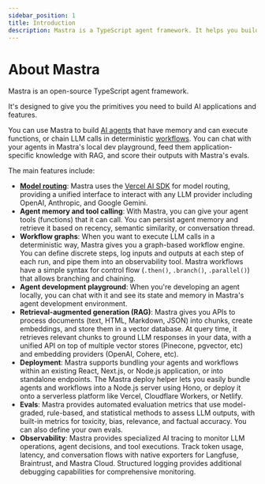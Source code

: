 ```yaml
---
sidebar_position: 1
title: Introduction
description: Mastra is a TypeScript agent framework. It helps you build AI applications and features quickly. It gives you the set of primitives you need - workflows, agents, RAG, integrations, syncs and evals.
---
```


# About Mastra

Mastra is an open-source TypeScript agent framework.

It's designed to give you the primitives you need to build AI applications and features.

You can use Mastra to build [AI agents](./agents/overview.md) that have memory and can execute functions, or chain LLM calls in deterministic [workflows](./workflows/overview.md). You can chat with your agents in Mastra's local dev playground, feed them application-specific knowledge with RAG, and score their outputs with Mastra's evals.

The main features include:

- **[Model routing](https://sdk.vercel.ai/docs/introduction)**: Mastra uses the [Vercel AI SDK](https://sdk.vercel.ai/docs/introduction) for model routing, providing a unified interface to interact with any LLM provider including OpenAI, Anthropic, and Google Gemini.
- **Agent memory and tool calling**: With Mastra, you can give your agent tools (functions) that it can call. You can persist agent memory and retrieve it based on recency, semantic similarity, or conversation thread.
- **Workflow graphs**: When you want to execute LLM calls in a deterministic way, Mastra gives you a graph-based workflow engine. You can define discrete steps, log inputs and outputs at each step of each run, and pipe them into an observability tool. Mastra workflows have a simple syntax for control flow (`.then()`, `.branch()`, `.parallel()`) that allows branching and chaining.
- **Agent development playground**: When you're developing an agent locally, you can chat with it and see its state and memory in Mastra's agent development environment.
- **Retrieval-augmented generation (RAG)**: Mastra gives you APIs to process documents (text, HTML, Markdown, JSON) into chunks, create embeddings, and store them in a vector database. At query time, it retrieves relevant chunks to ground LLM responses in your data, with a unified API on top of multiple vector stores (Pinecone, pgvector, etc) and embedding providers (OpenAI, Cohere, etc).
- **Deployment**: Mastra supports bundling your agents and workflows within an existing React, Next.js, or Node.js application, or into standalone endpoints. The Mastra deploy helper lets you easily bundle agents and workflows into a Node.js server using Hono, or deploy it onto a serverless platform like Vercel, Cloudflare Workers, or Netlify.
- **Evals**: Mastra provides automated evaluation metrics that use model-graded, rule-based, and statistical methods to assess LLM outputs, with built-in metrics for toxicity, bias, relevance, and factual accuracy. You can also define your own evals.
- **Observability**: Mastra provides specialized AI tracing to monitor LLM operations, agent decisions, and tool executions. Track token usage, latency, and conversation flows with native exporters for Langfuse, Braintrust, and Mastra Cloud. Structured logging provides additional debugging capabilities for comprehensive monitoring.
